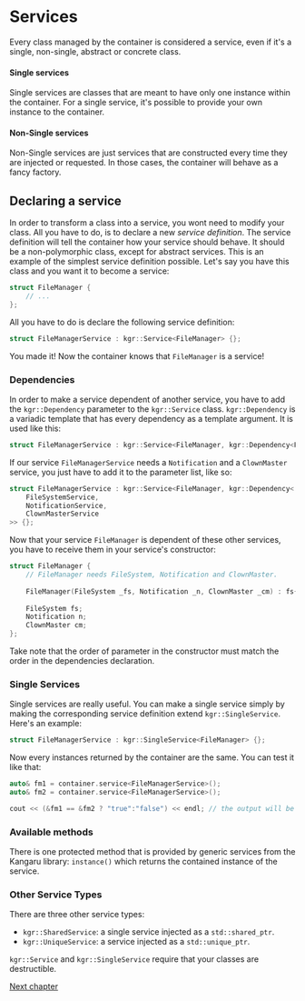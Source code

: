 Services
========

Every class managed by the container is considered a service, even if it's a single, non-single, abstract or concrete class.

#### Single services
Single services are classes that are meant to have only one instance within the container. For a single service, it's possible to provide your own instance to the container.

#### Non-Single services
Non-Single services are just services that are constructed every time they are injected or requested.
In those cases, the container will behave as a fancy factory.

## Declaring a service
In order to transform a class into a service, you wont need to modify your class. All you have to do, is to declare a new _service definition_.
The service definition will tell the container how your service should behave. It should be a non-polymorphic class, except for abstract services.
This is an example of the simplest service definition possible.
Let's say you have this class and you want it to become a service:

```c++
struct FileManager {
    // ...
};
```

All you have to do is declare the following service definition:

```c++
struct FileManagerService : kgr::Service<FileManager> {};
```

You made it! Now the container knows that `FileManager` is a service!

### Dependencies

In order to make a service dependent of another service, you have to add the `kgr::Dependency` parameter to the `kgr::Service` class.
`kgr::Dependency` is a variadic template that has every dependency as a template argument. It is used like this:

```c++
struct FileManagerService : kgr::Service<FileManager, kgr::Dependency<FileSystemService>> {};
```

If our service `FileManagerService` needs a `Notification` and a `ClownMaster` service, you just have to add it to the parameter list, like so:

```c++
struct FileManagerService : kgr::Service<FileManager, kgr::Dependency<
    FileSystemService,
    NotificationService,
    ClownMasterService
>> {};
```

Now that your service `FileManager` is dependent of these other services, you have to receive them in your service's constructor:

```c++
struct FileManager {
    // FileManager needs FileSystem, Notification and ClownMaster.
    
    FileManager(FileSystem _fs, Notification _n, ClownMaster _cm) : fs{_fs}, n{_n}, cm{_cm} {}
    
    FileSystem fs;
    Notification n;
    ClownMaster cm;
};
```

Take note that the order of parameter in the constructor must match the order in the dependencies declaration.

### Single Services

Single services are really useful. You can make a single service simply by making the corresponding service definition extend `kgr::SingleService`. Here's an example:

```c++
struct FileManagerService : kgr::SingleService<FileManager> {};
```

Now every instances returned by the container are the same. You can test it like that:

```c++
auto& fm1 = container.service<FileManagerService>();
auto& fm2 = container.service<FileManagerService>();

cout << (&fm1 == &fm2 ? "true":"false") << endl; // the output will be "true"
```

### Available methods

There is one protected method that is provided by generic services from the Kangaru library: `instance()` which returns the contained instance of the service.

### Other Service Types

There are three other service types:
 * `kgr::SharedService`: a single service injected as a `std::shared_ptr`.
 * `kgr::UniqueService`: a service injected as a `std::unique_ptr`.

`kgr::Service` and `kgr::SingleService` require that your classes are destructible.
 
[Next chapter](section2_container.md)
